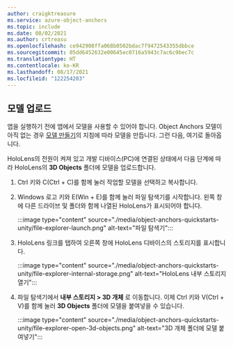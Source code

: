 ```yaml
---
author: craigktreasure
ms.service: azure-object-anchors
ms.topic: include
ms.date: 08/02/2021
ms.author: crtreasu
ms.openlocfilehash: ce942908ffa068b0502bdac7f9472543355dbbce
ms.sourcegitcommit: 05dd6452632e00645ec0716a5943c7ac6c9bec7c
ms.translationtype: HT
ms.contentlocale: ko-KR
ms.lasthandoff: 08/17/2021
ms.locfileid: "122254203"
---
```

## <a name="upload-your-model"></a>모델 업로드

앱을 실행하기 전에 앱에서 모델을 사용할 수 있어야 합니다.
Object Anchors 모델이 아직 없는 경우 [모델 만들기](../articles/object-anchors/quickstarts/get-started-model-conversion.md)의 지침에 따라 모델을 만듭니다. 그런 다음, 여기로 돌아옵니다.

HoloLens의 전원이 켜져 있고 개발 디바이스(PC)에 연결된 상태에서 다음 단계에 따라 HoloLens의 **3D Objects** 폴더에 모델을 업로드합니다.

1. Ctrl 키와 C(Ctrl + C)를 함께 눌러 작업할 모델을 선택하고 복사합니다.

2. Windows 로고 키와 E(Win + E)를 함께 눌러 파일 탐색기를 시작합니다. 왼쪽 창에 다른 드라이브 및 폴더와 함께 나열된 HoloLens가 표시되어야 합니다.

    :::image type="content" source="./media/object-anchors-quickstarts-unity/file-explorer-launch.png" alt-text="파일 탐색기":::

3. HoloLens 링크를 탭하여 오른쪽 창에 HoloLens 디바이스의 스토리지를 표시합니다.

    :::image type="content" source="./media/object-anchors-quickstarts-unity/file-explorer-internal-storage.png" alt-text="HoloLens 내부 스토리지 열기":::

4. 파일 탐색기에서 **내부 스토리지 > 3D 개체** 로 이동합니다. 이제 Ctrl 키와 V(Ctrl + V)를 함께 눌러 **3D Objects** 폴더에 모델을 붙여넣을 수 있습니다.

    :::image type="content" source="./media/object-anchors-quickstarts-unity/file-explorer-open-3d-objects.png" alt-text="3D 개체 폴더에 모델 붙여넣기":::